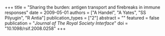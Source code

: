 +++
title = "Sharing the burden: antigen transport and firebreaks in immune responses"
date = 2009-05-01
authors = ["A Handel", "A Yates", "SS Pilyugin", "R Antia"]
publication_types = ["2"]
abstract = ""
featured = false
publication = "*Journal of The Royal Society Interface*"
doi = "10.1098/rsif.2008.0258"
+++

